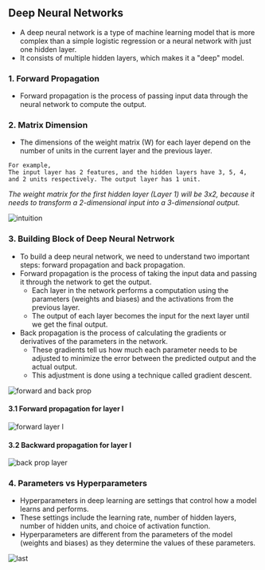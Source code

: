 ## Deep Neural Networks

- A deep neural network is a type of machine learning model that is more complex than a simple logistic regression or a neural network with just one hidden layer.
- It consists of multiple hidden layers, which makes it a "deep" model.

### 1. Forward Propagation

- Forward propagation is the process of passing input data through the neural network to compute the output.

### 2. Matrix Dimension

- The dimensions of the weight matrix (W) for each layer depend on the number of units in the current layer and the previous layer.

```
For example,
The input layer has 2 features, and the hidden layers have 3, 5, 4, and 2 units respectively. The output layer has 1 unit.
```

_The weight matrix for the first hidden layer (Layer 1) will be 3x2, because it needs to transform a 2-dimensional input into a 3-dimensional output._

![intuition](https://github.com/user-attachments/assets/fe545970-714f-4597-b79d-ecf385ce60c7)

### 3. Building Block of Deep Neural Netrwork

- To build a deep neural network, we need to understand two important steps: forward propagation and back propagation.
- Forward propagation is the process of taking the input data and passing it through the network to get the output.
  - Each layer in the network performs a computation using the parameters (weights and biases) and the activations from the previous layer.
  - The output of each layer becomes the input for the next layer until we get the final output.
- Back propagation is the process of calculating the gradients or derivatives of the parameters in the network.
  - These gradients tell us how much each parameter needs to be adjusted to minimize the error between the predicted output and the actual output.
  - This adjustment is done using a technique called gradient descent.

![forward and back prop](https://github.com/user-attachments/assets/8ca3827f-2643-4d56-a5a6-2dd7411afbb2)

#### 3.1 Forward propagation for layer l

![forward layer l](https://github.com/user-attachments/assets/b41e4843-6e54-4e5e-a9f0-b1735cadfd6f)

#### 3.2 Backward propagation for layer l

![back prop layer](https://github.com/user-attachments/assets/cd2553fd-776e-4bab-a0e2-9febef36b034)

### 4. Parameters vs Hyperparameters

- Hyperparameters in deep learning are settings that control how a model learns and performs.
- These settings include the learning rate, number of hidden layers, number of hidden units, and choice of activation function.
- Hyperparameters are different from the parameters of the model (weights and biases) as they determine the values of these parameters.

![last](https://github.com/user-attachments/assets/df7217be-306e-421d-b53f-012544608c34)
